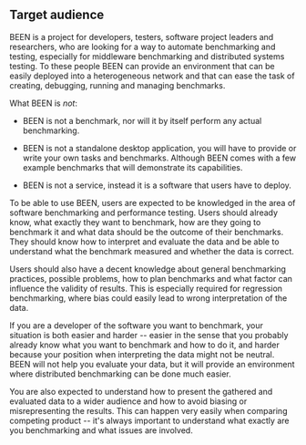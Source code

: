 ## Target audience

BEEN is a project for developers, testers, software project leaders and researchers, who are looking for a way to automate benchmarking and testing, especially for middleware benchmarking and distributed systems testing. To these people BEEN can provide an environment that can be easily deployed into a heterogeneous network and that can ease the task of creating, debugging, running and managing benchmarks.

What BEEN is *not*:

* BEEN is not a benchmark, nor will it by itself perform any actual benchmarking.

* BEEN is not a standalone desktop application, you will have to provide or write your own tasks and benchmarks. Although BEEN comes with a few example benchmarks that will demonstrate its capabilities.

* BEEN is not a service, instead it is a software that users have to deploy.

To be able to use BEEN, users are expected to be knowledged in the area of software benchmarking and performance testing. Users should already know, what exactly they want to benchmark, how are they going to benchmark it and what data should be the outcome of their benchmarks. They should know how to interpret and evaluate the data and be able to understand what the benchmark measured and whether the data is correct.

Users should also have a decent knowledge about general benchmarking practices, possible problems, how to plan benchmarks and what factor can influence the validity of results. This is especially required for regression benchmarking, where bias could easily lead to wrong interpretation of the data.

If you are a developer of the software you want to benchmark, your situation is both easier and harder -- easier in the sense that you probably already know what you want to benchmark and how to do it, and harder because your position when interpreting the data might not be neutral. BEEN will not help you evaluate your data, but it will provide an environment where distributed benchmarking can be done much easier.

You are also expected to understand how to present the gathered and evaluated data to a wider audience and how to avoid biasing or misrepresenting the results. This can happen very easily when comparing competing product -- it's always important to understand what exactly are you benchmarking and what issues are involved.
